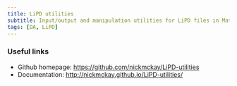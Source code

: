 ```yaml
---
title: LiPD utilities
subtitle: Input/output and manipulation utilities for LiPD files in Matlab, R and Python
tags: [DA, LiPD]
---
```


### Useful links

+ Github homepage: <https://github.com/nickmckay/LiPD-utilities>
+ Documentation: <http://nickmckay.github.io/LiPD-utilities/>


